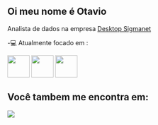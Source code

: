 ## Oi meu nome é Otavio 
Analista de dados na empresa [Desktop Sigmanet](https://www.econodata.com.br/consulta-empresa/08170849000700-DESKTOP-SA)

-💻 Atualmente focado em :
<div display="inline">
 <img width="50" height="50" src="https://cdn.jsdelivr.net/gh/devicons/devicon@latest/icons/python/python-original.svg" />
 <img width="50" height="50" src="https://cdn.jsdelivr.net/gh/devicons/devicon@latest/icons/sqldeveloper/sqldeveloper-original.svg" />  
<img  width="50" height="50" src="https://cdn.jsdelivr.net/gh/devicons/devicon@latest/icons/postgresql/postgresql-original-wordmark.svg" />

          
</div>

##  Você tambem me encontra em:
<a href="https://www.linkedin.com/in/otavio-fernando-2390111aa">
<img  src="https://img.shields.io/badge/LinkedIn-0077B5?style=for-the-badge&logo=linkedin&logoColor=white" />
</a>
          
          

